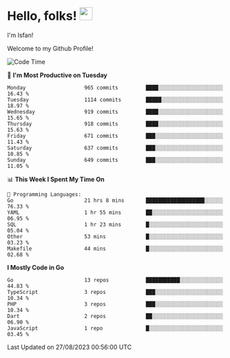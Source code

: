 # Hello, folks! <img src="https://raw.githubusercontent.com/MartinHeinz/MartinHeinz/master/wave.gif" width="30px" height="30px" />

I'm Isfan!

Welcome to my Github Profile!

<!--START_SECTION:waka-->
![Code Time](http://img.shields.io/badge/Code%20Time-2%2C818%20hrs%2016%20mins-blue)

📅 **I'm Most Productive on Tuesday** 

```text
Monday                   965 commits         ████░░░░░░░░░░░░░░░░░░░░░   16.43 % 
Tuesday                  1114 commits        █████░░░░░░░░░░░░░░░░░░░░   18.97 % 
Wednesday                919 commits         ████░░░░░░░░░░░░░░░░░░░░░   15.65 % 
Thursday                 918 commits         ████░░░░░░░░░░░░░░░░░░░░░   15.63 % 
Friday                   671 commits         ███░░░░░░░░░░░░░░░░░░░░░░   11.43 % 
Saturday                 637 commits         ███░░░░░░░░░░░░░░░░░░░░░░   10.85 % 
Sunday                   649 commits         ███░░░░░░░░░░░░░░░░░░░░░░   11.05 % 
```


📊 **This Week I Spent My Time On** 

```text
💬 Programming Languages: 
Go                       21 hrs 8 mins       ███████████████████░░░░░░   76.33 % 
YAML                     1 hr 55 mins        ██░░░░░░░░░░░░░░░░░░░░░░░   06.95 % 
SQL                      1 hr 23 mins        █░░░░░░░░░░░░░░░░░░░░░░░░   05.04 % 
Other                    53 mins             █░░░░░░░░░░░░░░░░░░░░░░░░   03.23 % 
Makefile                 44 mins             █░░░░░░░░░░░░░░░░░░░░░░░░   02.68 % 
```

**I Mostly Code in Go** 

```text
Go                       13 repos            ███████████░░░░░░░░░░░░░░   44.83 % 
TypeScript               3 repos             ███░░░░░░░░░░░░░░░░░░░░░░   10.34 % 
PHP                      3 repos             ███░░░░░░░░░░░░░░░░░░░░░░   10.34 % 
Dart                     2 repos             ██░░░░░░░░░░░░░░░░░░░░░░░   06.90 % 
JavaScript               1 repo              █░░░░░░░░░░░░░░░░░░░░░░░░   03.45 % 
```




 Last Updated on 27/08/2023 00:56:00 UTC
<!--END_SECTION:waka-->

<!--
**isfanazha/isfanazha** is a ✨ _special_ ✨ repository because its `README.md` (this file) appears on your GitHub profile.

Here are some ideas to get you started:

- 🔭 I’m currently working on ...
- 🌱 I’m currently learning ...
- 👯 I’m looking to collaborate on ...
- 🤔 I’m looking for help with ...
- 💬 Ask me about ...
- 📫 How to reach me: ...
- 😄 Pronouns: ...
- ⚡ Fun fact: ...
-->

